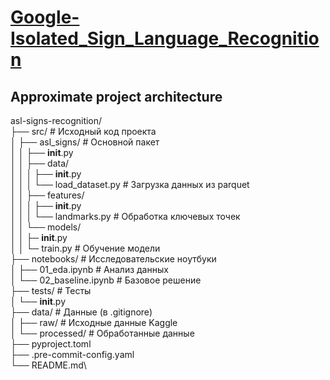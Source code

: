 # [Google-Isolated_Sign_Language_Recognition](https://www.kaggle.com/competitions/asl-signs/overview)
## Approximate project architecture

asl-signs-recognition/\
├── src/                          # Исходный код проекта\
│   ├── asl_signs/               # Основной пакет\
│   │   ├── __init__.py\
│   │   ├── data/\
│   │   │   ├── __init__.py\
│   │   │   └── load_dataset.py  # Загрузка данных из parquet\
│   │   ├── features/\
│   │   │   ├── __init__.py\
│   │   │   └── landmarks.py     # Обработка ключевых точек\
│   │   └── models/\
│   │           ├─ __init__.py\
│   │           └─ train.py         # Обучение модели\
├── notebooks/                    # Исследовательские ноутбуки\
│   ├── 01_eda.ipynb             # Анализ данных\
│   └── 02_baseline.ipynb        # Базовое решение\
├── tests/                       # Тесты\
│   └── __init__.py\
├── data/                        # Данные (в .gitignore)\
│   ├── raw/                     # Исходные данные Kaggle\
│   └── processed/               # Обработанные данные\
├── pyproject.toml\
├── .pre-commit-config.yaml\
└── README.md\
